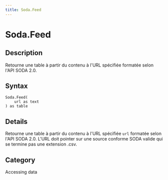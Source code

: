 ```yaml
---
title: Soda.Feed
---
```


# Soda.Feed


## Description

Retourne une table à partir du contenu à l&#39;URL spécifiée formatée selon l&#39;API SODA 2.0.


## Syntax

```powerquery
Soda.Feed(
    url as text
) as table
```


## Details

Retourne une table à partir du contenu à l'URL spécifiée <code>url</code> formatée selon l'API SODA 2.0. L'URL doit pointer sur une source conforme SODA valide qui se termine pas une extension .csv.



## Category
Accessing data
